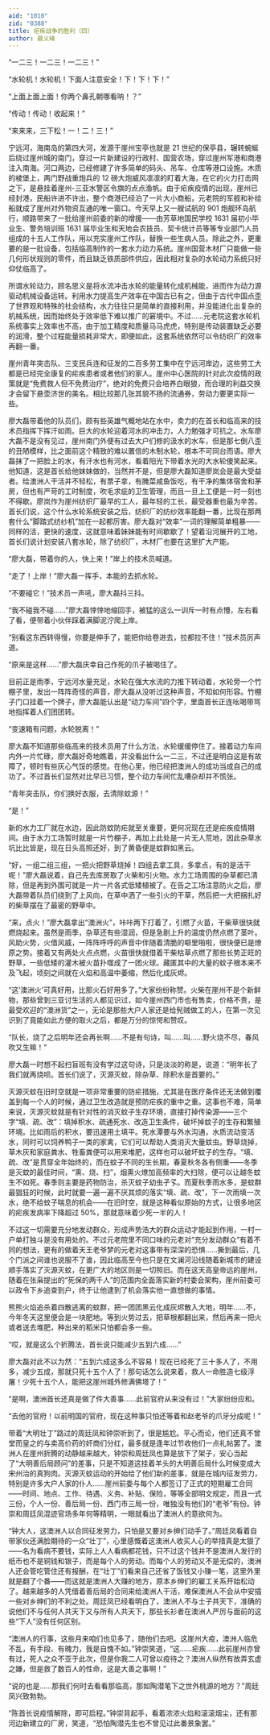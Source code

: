 ```yaml
---
aid: "1010"
zid: "0388"
title: 疟疾战争的胜利（四）
author: 聂义峰
---
```


“一二三！一二三！一二三！”

“水轮机！水轮机！下面人注意安全！下！下！下！”

“上面上面上面！你两个鼻孔朝哪看呐！？”

“传动！传动！收起来！”

“来来来，三下松！一！二！三！”

宁远河，海南岛的第四大河，发源于崖州宝亭也就是 21 世纪的保亭县，辗转蜿蜒后绕过崖州城的南门，穿过一片新建设的行政村、国营农场，穿过崖州军港和商港注入南海。河口两边，已经修建了许多简单的码头、吊车、仓库等港口设施。木质的棱堡上，两门野战重炮兵的 12 磅大炮威风凛凛的盯着大海，在它的火力打击网之下，是悬挂着崖州-三亚水警区令旗的点点渔帆。由于疟疾疫情的出现，崖州已经封港，民船许进不许出，整个商港已经泊了一片大小商船，元老院的军舰和补给船就成了崖州对外物资互通的唯一窗口。今天早上又一艘试航的 901 炮舰环岛航行，顺路带来了一批给崖州前委的新的增援——由芳草地国民学校 1631 届初小毕业生、警务培训班 1631 届毕业生和天地会农技员、契卡统计员等等专业部门人员组成的十五人工作队，用以充实崖州工作队，替换一些生病人员。除此之外，更重要的是一批设备，包括临高制作的一套水力动力系统。崖州国营木材厂只能做一些几何形状规则的零件，而且缺乏铁质部件供应，因此相对复杂的水轮动力系统只好仰仗临高了。

所谓水轮动力，顾名思义是将水流冲击水轮的能量转化成机械能，进而作为动力源驱动机械设备运转。利用水力提高生产效率在中国古已有之，但由于古代中国点歪了世界观和特殊的社会结构，水力往往只是简单的直接利用，并没能进化出复杂的机械系统，因而始终处于效率低下难以推广的窘境中。不过……元老院这套水轮机系统事实上效率也不高，由于加工精度和质量马马虎虎，特别是传动装置缺乏必要的润滑，整个过程能量损耗非常大，即便如此，这套系统依然可以令纺织厂的效率再翻一番。

崖州青年突击队、三支民兵连和征发的二百多劳工集中在宁远河岸边，这些劳工大都是已经完全康复的疟疾患者或者他们的家人。崖州中心医院的针对此次疫情的政策就是“免费救人但不免费治疗”，绝对的免费只会培养白眼狼，而合理的利益交换才会留下悬壶济世的美名。相比较那几张其貌不扬的流通券，劳动力要更实际一些。

廖大磊带着他的队员们，颇有些英雄气概地站在水中，卖力的在首长和临高来的技术员指挥下挥汗如雨。巨大的水轮迎着河水的冲击力，人力勉强才可抗之。水车廖大磊不是没有见过，崖州南门外便有过去大户们修的汲水的水车，但是那七倒八歪的丑陋模样，比之面前这个精致的难以置信的木制水轮，根本不可同台而语。廖大磊抹了一把脸上的水，有汗水也有河水，看着阳光下带着水光的大水轮傻笑起来。他知道，这是首长给他妹妹做的，当然并不是，但是廖大磊知道廖岚会是最大受益者。给澳洲人干活并不轻松，有票子拿，有腌菜咸鱼饭吃，有干净的集体宿舍和茅房，但也有严苛的工时制度，吹毛求疵的卫生管理，而且一旦上工便是一时一刻也不得歇。廖岚作为崖州纺织厂最早的工人，最年轻的工长，最受器重也最为辛苦。首长们说，这个什么水轮系统安装之后，纺织厂的纺纱效率能翻一番，比现在那两套什么“脚踏式纺纱机”加在一起都厉害。廖大磊对“效率”一词的理解简单粗暴——同样的活，更快的速度，这就意味着妹妹能有时间歇歇了！望着沿河展开的工地，首长们说计划安装八套水轮，除了纺织厂，木材厂也要在这里扩大产能。

“廖大磊，带着你的人，快上来！”岸上的技术员喊道。

“走了！上岸！”廖大磊一挥手，本能的去抓水轮。

“不要碰它！”技术员一声吼，廖大磊抖三抖。

“我不碰我不碰……”廖大磊悻悻地缩回手，被猛的这么一训斥一时有点懵，左右看了看，便带着小伙伴踩着满脚泥泞爬上岸。

“别看这东西转得慢，你要是伸手了，能把你给卷进去，拉都拉不住！”技术员厉声道。

“原来是这样……”廖大磊庆幸自己作死的爪子被喝住了。

目前正是雨季，宁远河水量充足，水轮在强大水流的力推下转动着，水轮旁一个竹棚子里，发出一阵阵奇怪的声音，廖大磊从没听过这种声音，不知如何形容。竹棚子门口挂着一个牌子，廖大磊能认出是“动力车间”四个字，里面首长正连吆喝带骂地指挥着人们团团转。

“变速箱有问题，水轮脱离！”

廖大磊不知道那些临高来的技术员用了什么方法，水轮缓缓停住了。接着动力车间内外一片忙碌，廖大磊好奇地瞧着，并没看出什么一二三，不过还是明白这是有故障了，顿时有些灰心气馁的感觉。在他心里，他已经把澳洲人的成功当成自己的成功了。不过首长们显然对比早已习惯，整个动力车间忙乱嘈杂却并不慌张。

“青年突击队，你们换好衣服，去清除蚊源！”

“是！”

新的水力工厂就在水边，因此防蚊防疟就至关重要，更何况现在还是疟疾疫情期间。由于水力工场暂时就是一片竹棚子，再加上此处是一片无人荒地，因此杂草水坑比比皆是，现在日头高照还好，到了黄昏便是蚊群如黑云。

“好，一组二组三组，一把火把野草烧掉！四组去拿工具，多拿点，有的是活干呢！”廖大磊说着，自己先去库房取了火柴和引火物。水力工场周围的杂草都已清除，但是再到外围可就是一片一片各式低矮植被了。在告之工场注意防火之后，廖大磊带着队员们绕到了上风向，在草中洒了一些引火的干草，然后把一大把捆扎好的柴草摆在了最密的野草中。

“来，点火！”廖大磊拿出“澳洲火”，咔咔两下打着了，引燃了火苗，干柴草很快就燃烧起来。虽然是雨季，杂草还有些湿润，但是急剧上升的温度仍然点燃了茎叶。风助火势，火借风威，一阵阵呼呼的声音中伴随着清脆的噼里啪啦，很快便已是燎原之势。接着又有两处火点点燃，火苗很快就借着干柴枯草点燃了那些长势正旺的野草，一些低矮的灌木被火苗扑噬成了一团火球。藏匿其中的大量的蚊子根本来不及飞起，顷刻之间就在火焰和高温中萎缩，然后化成灰烬。

“这‘澳洲火’可真好用，比那火石好用多了。”大家纷纷称赞。火柴在崖州不是个新鲜物，那些曾到三亚讨生活的人都见识过，如今崖州西门市也有售卖，价格不贵，是最受欢迎的“澳洲货”之一，无论是那些大户人家还是给髡贼做工的人，在第一次见识到了竟能如此方便的取火之后，都是万分的惊愕和赞叹。

“队长，烧了之后明年还会再长啊……不是有句诗，叫……叫……野火烧不尽，春风吹又生嘛！”

廖大磊一时想不起扫盲班有没有学过这句诗，只是淡淡的称是，说道：“明年长了我们就再烧呗。首长们说了，灭源灭蚊，除杂草、除积水是首要的。”

灭源灭蚊在旧时空就是一项非常重要的防疟措施，尤其是在医疗条件还无法做到覆盖到每一个人的时候，通过卫生改造就是预防疟疾的重中之重。这事也不难，简单来说，灭源灭蚊就是有针对性的消灭蚊子生存环境，直接打掉传染源——三个字“填、疏、改”：填掉积水、疏通死水、改造卫生条件，破坏掉蚊子的生存和繁殖环境。比如雨后的积水，要迅速用土填平。死水潭要与外水沟通，水质流动变活水，同时可以饲养鸭子一类的家禽，它们可以帮助人类消灭大量蚊虫。野草烧掉，草木灰和家庭粪水、牲畜粪便可以用来堆肥，这样也可以破坏蚊子的生存。“填、疏、改”是贯穿全年始终的，而在蚊子不同的生长期，春夏秋冬各有侧重——冬季是灭蚊的最佳时间，“熏、烧、扫”，烟熏火燎加高频率的大扫除，便可以让越冬蚊生不如死。春季则主要是药物防治，杀灭蚊子幼虫孑孓。而夏秋季雨水多，是蚊群最猖狂的时候，此时就要一遍一遍不厌其烦的落实“填、疏、改”，下一次雨填一次水，绝不给蚊子喘息的机会——在旧时空，就是这种看似原始的方式，让很多地区的疟疾发病率下降超过 50%，那就意味着少死一半的人！

不过这一切需要充分地发动群众，形成声势浩大的群众运动才能起到作用，一村一户单打独斗是没有用处的。不过元老院里不同口味的元老对“充分发动群众”有着不同的想法，更有的做着天王老爷梦的元老对这事带有深深的恐惧……撕到最后，几个门派之间谁也说服不了谁，因此临高至今也只是在文澜河沿线随着新城市的建设顺手落实了灭源灭蚊，在更广大的地区则是一切照旧。而在这天高皇帝远的崖州，随着在张枭提出的“死保的两千人”的范围内全面落实新的村委会架构，崖州前委可以政令下乡追查到户，终于让他逮到了机会落实他一直想做的事情。

熊熊火焰追杀着四散逃离的蚊群，把一团团黑云化成灰烬散入大地，明年……不，今年冬天这里便会是一块肥地。等到火势过去，把草根都翻出来，然后再来一把火或者送去堆肥，种出来的稻米只怕都会多一些。

“哎，就是这么个折腾法，首长说只能减少五到六成……”

廖大磊对此不以为然：“五到六成这多么不容易！现在已经死了三十多人了，不用多，减少五成，那就只死十五个人了！那句话怎么说来着，救人一命胜造七级浮屠！少死十五个人，能把这崖州城外修满佛塔了！”

“是啊，澳洲首长还真是做了件大善事……此前官府从来没有过！”大家纷纷应和。

“去他的官府！以前明国的官府，现在这种事只怕还等着和赵老爷的爪牙分成呢！”

带着“大明壮丁”路过的周廷凤和钟崇听到了，很是尴尬。平心而论，他们还真不曾堂而皇之的与卖高价药的奸商们分红，最多就是逢年过节收他们一点礼帖罢了。澳洲人在崖州折腾的动静越来越大，钟崇和周廷凤也算是放下了架子，安心当起了“大明善后局顾问”的差事，只是不知道这挂着羊头的大明善后局什么时候变成大宋州治的真狗肉。灭源灭蚊运动的开始给了他们新的差事，就是在城内征发劳力，特别是许多大户人家的仆人……崖州前委与每个人都签订了正式的短期雇工合同——时间、地点、工作、待遇、义务、补贴、保险，等等全部明文规定，而且一式三份，个人一份、善后局一份、西门市三局一份，唯独没有他们的“老爷”有份。钟崇和周廷凤混迹官场多年何等精明，一眼就看出了澳洲人的意欲何为。

“钟大人，这澳洲人以合同征发劳力，只怕是又要对乡绅们动手了。”周廷凤看着自带家伙还满脸期待的一众“壮丁”，心里感慨着这澳洲人收买人心的举措真是太狠了——名为看病不要钱，实际上人人看病都花钱，只不过这个钱并不是澳洲人发行的纸币也不是铜钱和银子，而是每个人的劳动。而每个人的劳动又不是无偿的，澳洲人还会管吃管住还有报酬，在“壮丁”们看来自己还省了饭钱又小赚一笔，这里外里就是翻了个番——而这就是澳洲人大赚的地方，原本乡绅们的雇工关系开始松动了。越来越多的人凭借着善后局的合同来给澳洲人干活，难保澳洲人不会从中安插一些对乡绅们的不利之处。周廷凤已经看明白了，澳洲人不与士子共天下，准确的说他们不与任何人共天下又与所有人共天下，那些长衫者在澳洲人严厉与面前的这些“下人”没有任何区别。

“澳洲人的行事，这些月来咱们也见多了，随他们去吧。这崖州大疫，澳洲人临危不乱，有手段、有魄力，我是自愧不如。”钟崇笑道，“这……疟疾……此前崖州亦曾有过，死人之众不亚于此次，但是你我二人可曾以疫待之？澳洲人纵然有故弄玄虚之嫌，但是救了数百人的性命，这是大善之事啊！”

“说的也是……那我们何时去看看那临高，那如陶潜笔下之世外桃源的地方？”周廷凤兴致勃勃。

“陈首长说疫情解除，即可启程。”钟崇背起手，看着浓浓火焰和滚滚烟尘，还有那河边新建立的厂房，笑道，“恐怕陶潜先生也不曾见过此番景象罢。”
